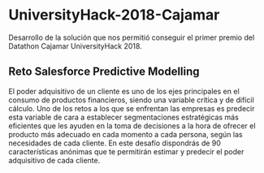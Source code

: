 # UniversityHack-2018-Cajamar
Desarrollo de la solución que nos permitió conseguir el primer premio del Datathon Cajamar UniversityHack 2018.

## Reto Salesforce Predictive Modelling

El poder adquisitivo de un cliente es uno de los ejes principales en el consumo de productos financieros, siendo una variable crítica y de difícil cálculo. Uno de los retos a los que se enfrentan las empresas es predecir esta variable de cara a establecer segmentaciones estratégicas más eficientes que les ayuden en la toma de decisiones a la hora de ofrecer el producto más adecuado en cada momento a cada persona, según las necesidades de cada cliente. En este desafío dispondrás de 90 características anónimas que te permitirán estimar y predecir el poder adquisitivo de cada cliente.

